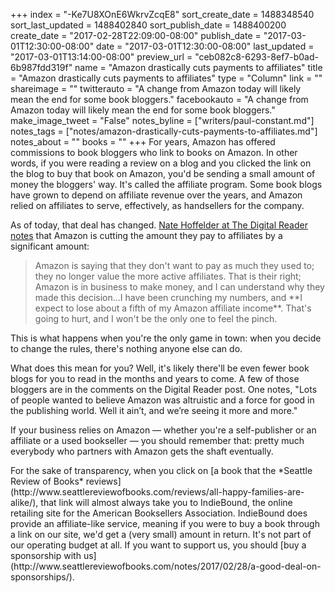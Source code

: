 +++
index = "-Ke7U8XOnE6WkrvZcqE8"
sort_create_date = 1488348540
sort_last_updated = 1488402840
sort_publish_date = 1488400200
create_date = "2017-02-28T22:09:00-08:00"
publish_date = "2017-03-01T12:30:00-08:00"
date = "2017-03-01T12:30:00-08:00"
last_updated = "2017-03-01T13:14:00-08:00"
preview_url = "ceb082c8-6293-8ef7-b0ad-6b987fdd319f"
name = "Amazon drastically cuts payments to affiliates"
title = "Amazon drastically cuts payments to affiliates"
type = "Column"
link = ""
shareimage = ""
twitterauto = "A change from Amazon today will likely mean the end for some book bloggers."
facebookauto = "A change from Amazon today will likely mean the end for some book bloggers."
make_image_tweet = "False"
notes_byline = ["writers/paul-constant.md"]
notes_tags = ["notes/amazon-drastically-cuts-payments-to-affiliates.md"]
notes_about = ""
books = ""
+++
For years, Amazon has offered commissions to book bloggers who link to books on Amazon. In other words, if you were reading a review on a blog and you clicked the link on the blog to buy that book on Amazon, you'd be sending a small amount of money the bloggers' way. It's called the affiliate program. Some book blogs have grown to depend on affiliate revenue over the years, and Amazon relied on affiliates to serve, effectively, as handsellers for the company.

As of today, that deal has changed. [Nate Hoffelder at The Digital Reader notes](http://the-digital-reader.com/2017/02/24/say-good-bye-book-ebook-bloggers-amazon-changed-fee-schedule-affiliate-program/) that Amazon is cutting the amount they pay to affiliates by a significant amount: 

<blockquote>Amazon is saying that they don't want to pay as much they used to; they no longer value the more active affiliates. That is their right; Amazon is in business to make money, and I can understand why they made this decision...I have been crunching my numbers, and **I expect to lose about a fifth of my Amazon affiliate income**. That's going to hurt, and I won't be the only one to feel the pinch.</blockquote>

This is what happens when you're the only game in town: when you decide to change the rules, there's nothing anyone else can do.

What does this mean for you? Well, it's likely there'll be even fewer book blogs for you to read in the months and years to come. A few of those bloggers are in the comments on the Digital Reader post. One notes, "Lots of people wanted to believe Amazon was altruistic and a force for good in the publishing world. Well it ain’t, and we’re seeing it more and more." 

If your business relies on Amazon — whether you're a self-publisher or an affiliate or a used bookseller — you should remember that: pretty much everybody who partners with Amazon gets the shaft eventually.

<p class="footer">For the sake of transparency, when you click on [a book that the *Seattle Review of Books* reviews](http://www.seattlereviewofbooks.com/reviews/all-happy-families-are-alike/), that link will almost always take you to IndieBound, the online retailing site for the American Booksellers Association. IndieBound does provide an affiliate-like service, meaning if you were to buy a book through a link on our site, we'd get a (very small) amount in return. It's not part of our operating budget at all. If you want to support us, you should [buy a sponsorship with us](http://www.seattlereviewofbooks.com/notes/2017/02/28/a-good-deal-on-sponsorships/).</p>